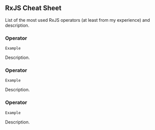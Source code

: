 ## RxJS Cheat Sheet

List of the most used RxJS operators (at least from my experience) and description.

### Operator

```
Example
```

Description.

### Operator

```
Example
```

Description.

### Operator

```
Example
```

Description.
